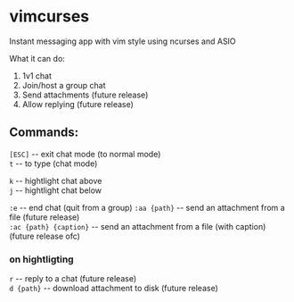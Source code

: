 # vimcurses
Instant messaging app with vim style using ncurses and ASIO

What it can do:
1. 1v1 chat
2. Join/host a group chat
3. Send attachments (future release)
4. Allow replying (future release)

## Commands:
`[ESC]` -- exit chat mode (to normal mode)  
`t` -- to type (chat mode)  
  
`k` -- hightlight chat above  
`j` -- hightlight chat below  
  
`:e` -- end chat (quit from a group)
`:aa {path}` -- send an attachment from a file (future release)  
`:ac {path} {caption}` -- send an attachment from a file (with caption) (future release ofc)  
  
### on hightligting
`r` -- reply to a chat (future release)  
`d {path}` -- download attachment to disk (future release)
